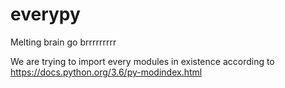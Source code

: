 # everypy
Melting brain go brrrrrrrrr

We are trying to import every modules in existence
according to https://docs.python.org/3.6/py-modindex.html
